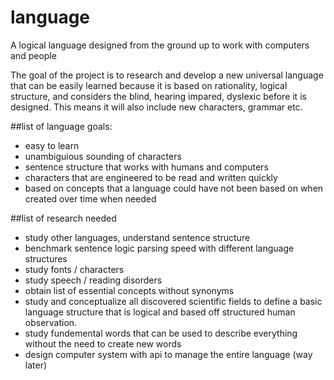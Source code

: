 # language
A logical language designed from the ground up to work with computers and people

The goal of the project is to research and develop a new universal language that can be easily learned because it is based on rationality, logical structure, and considers the blind, hearing impared, dyslexic before it is designed. This means it will also include new characters, grammar etc.

##list of language goals:
* easy to learn
* unambiguious sounding of characters
* sentence structure that works with humans and computers
* characters that are engineered to be read and written quickly
* based on concepts that a language could have not been based on when created over time when needed

##list of research needed
* study other languages, understand sentence structure
* benchmark sentence logic parsing speed with different language structures
* study fonts / characters
* study speech / reading disorders
* obtain list of essential concepts without synonyms
* study and conceptualize all discovered scientific fields to define a basic language structure that is logical and based off structured human observation.
* study fundemental words that can be used to describe everything without the need to create new words
* design computer system with api to manage the entire language (way later)
